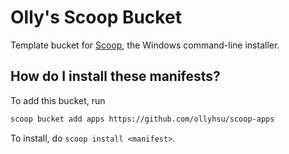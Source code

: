 # Olly's Scoop Bucket

Template bucket for [Scoop](https://scoop.sh), the Windows command-line installer.

How do I install these manifests?
---------------------------------

To add this bucket, run 

```bash
scoop bucket add apps https://github.com/ollyhsu/scoop-apps
```` 

To install, do `scoop install <manifest>`.
